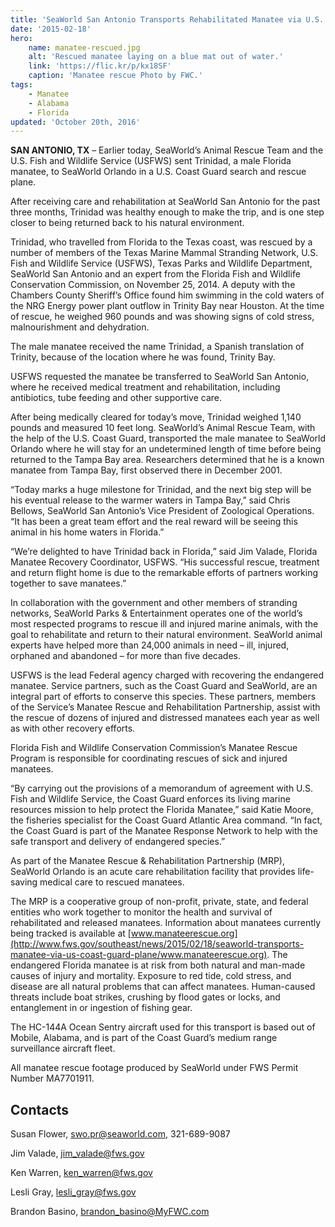 ```yaml
---
title: 'SeaWorld San Antonio Transports Rehabilitated Manatee via U.S. Coast Guard Plane to Sister Park in Orlando, FL'
date: '2015-02-18'
hero:
    name: manatee-rescued.jpg
    alt: 'Rescued manatee laying on a blue mat out of water.'
    link: 'https://flic.kr/p/kx18SF'
    caption: 'Manatee rescue Photo by FWC.'
tags:
    - Manatee
    - Alabama
    - Florida
updated: 'October 20th, 2016'
---
```


**SAN ANTONIO, TX** – Earlier today, SeaWorld’s Animal Rescue Team and the U.S. Fish and Wildlife Service (USFWS) sent Trinidad, a male Florida manatee, to SeaWorld Orlando in a U.S. Coast Guard search and rescue plane.

After receiving care and rehabilitation at SeaWorld San Antonio for the past three months, Trinidad was healthy enough to make the trip, and is one step closer to being returned back to his natural environment.

Trinidad, who travelled from Florida to the Texas coast, was rescued by a number of members of the Texas Marine Mammal Stranding Network, U.S. Fish and Wildlife Service (USFWS), Texas Parks and Wildlife Department, SeaWorld San Antonio and an expert from the Florida Fish and Wildlife Conservation Commission, on November 25, 2014\. A deputy with the Chambers County Sheriff’s Office found him swimming in the cold waters of the NRG Energy power plant outflow in Trinity Bay near Houston. At the time of rescue, he weighed 960 pounds and was showing signs of cold stress, malnourishment and dehydration.

The male manatee received the name Trinidad, a Spanish translation of Trinity, because of the location where he was found, Trinity Bay.

USFWS requested the manatee be transferred to SeaWorld San Antonio, where he received medical treatment and rehabilitation, including antibiotics, tube feeding and other supportive care.

After being medically cleared for today’s move, Trinidad weighed 1,140 pounds and measured 10 feet long. SeaWorld’s Animal Rescue Team, with the help of the U.S. Coast Guard, transported the male manatee to SeaWorld Orlando where he will stay for an undetermined length of time before being returned to the Tampa Bay area. Researchers determined that he is a known manatee from Tampa Bay, first observed there in December 2001.

“Today marks a huge milestone for Trinidad, and the next big step will be his eventual release to the warmer waters in Tampa Bay,” said Chris Bellows, SeaWorld San Antonio’s Vice President of Zoological Operations. “It has been a great team effort and the real reward will be seeing this animal in his home waters in Florida.”

“We’re delighted to have Trinidad back in Florida,” said Jim Valade, Florida Manatee Recovery Coordinator, USFWS. “His successful rescue, treatment and return flight home is due to the remarkable efforts of partners working together to save manatees.”

In collaboration with the government and other members of stranding networks, SeaWorld Parks & Entertainment operates one of the world’s most respected programs to rescue ill and injured marine animals, with the goal to rehabilitate and return to their natural environment. SeaWorld animal experts have helped more than 24,000 animals in need – ill, injured, orphaned and abandoned – for more than five decades.

USFWS is the lead Federal agency charged with recovering the endangered manatee. Service partners, such as the Coast Guard and SeaWorld, are an integral part of efforts to conserve this species. These partners, members of the Service’s Manatee Rescue and Rehabilitation Partnership, assist with the rescue of dozens of injured and distressed manatees each year as well as with other recovery efforts.

Florida Fish and Wildlife Conservation Commission’s Manatee Rescue Program is responsible for coordinating rescues of sick and injured manatees.

“By carrying out the provisions of a memorandum of agreement with U.S. Fish and Wildlife Service, the Coast Guard enforces its living marine resources mission to help protect the Florida Manatee,” said Katie Moore, the fisheries specialist for the Coast Guard Atlantic Area command. “In fact, the Coast Guard is part of the Manatee Response Network to help with the safe transport and delivery of endangered species.”

As part of the Manatee Rescue & Rehabilitation Partnership (MRP), SeaWorld Orlando is an acute care rehabilitation facility that provides life-saving medical care to rescued manatees.

The MRP is a cooperative group of non-profit, private, state, and federal entities who work together to monitor the health and survival of rehabilitated and released manatees. Information about manatees currently being tracked is available at [www.manateerescue.org](http://www.fws.gov/southeast/news/2015/02/18/seaworld-transports-manatee-via-us-coast-guard-plane/www.manateerescue.org). The endangered Florida manatee is at risk from both natural and man-made causes of injury and mortality. Exposure to red tide, cold stress, and disease are all natural problems that can affect manatees. Human-caused threats include boat strikes, crushing by flood gates or locks, and entanglement in or ingestion of fishing gear.

The HC-144A Ocean Sentry aircraft used for this transport is based out of Mobile, Alabama, and is part of the Coast Guard’s medium range surveillance aircraft fleet.

All manatee rescue footage produced by SeaWorld under FWS Permit Number MA7701911.

## Contacts

Susan Flower, swo.pr@seaworld.com, 321-689-9087

Jim Valade, jim_valade@fws.gov

Ken Warren, ken_warren@fws.gov

Lesli Gray, lesli_gray@fws.gov

Brandon Basino, brandon_basino@MyFWC.com
